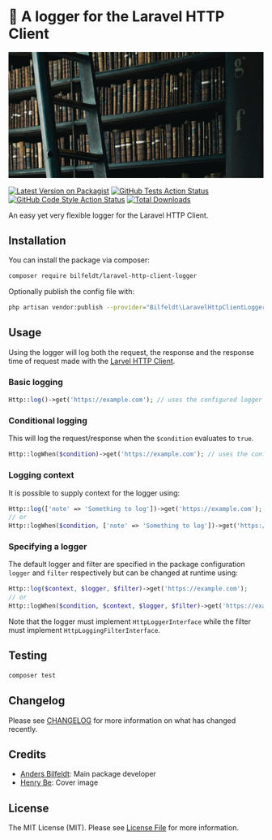 # :open_file_folder: A logger for the Laravel HTTP Client

![bilfeldt/laravel-http-client-logger](cover.jpg)

[![Latest Version on Packagist](https://img.shields.io/packagist/v/bilfeldt/laravel-http-client-logger.svg?style=flat-square)](https://packagist.org/packages/bilfeldt/laravel-http-client-logger)
[![GitHub Tests Action Status](https://img.shields.io/github/workflow/status/bilfeldt/laravel-http-client-logger/run-tests?label=tests)](https://github.com/bilfeldt/laravel-http-client-logger/actions?query=workflow%3ATests+branch%3Amaster)
[![GitHub Code Style Action Status](https://img.shields.io/github/workflow/status/bilfeldt/laravel-http-client-logger/Check%20&%20fix%20styling?label=code%20style)](https://github.com/bilfeldt/laravel-http-client-logger/actions?query=workflow%3A"Check+%26+fix+styling"+branch%3Amaster)
[![Total Downloads](https://img.shields.io/packagist/dt/bilfeldt/laravel-http-client-logger.svg?style=flat-square)](https://packagist.org/packages/bilfeldt/laravel-http-client-logger)


An easy yet very flexible logger for the Laravel HTTP Client.

## Installation

You can install the package via composer:

```bash
composer require bilfeldt/laravel-http-client-logger
```

Optionally publish the config file with:
```bash
php artisan vendor:publish --provider="Bilfeldt\LaravelHttpClientLogger\LaravelHttpClientLoggerServiceProvider" --tag="laravel-http-client-logger-config"
```

## Usage
Using the logger will log both the request, the response and the response time of request made with the [Larvel HTTP Client](https://laravel.com/docs/http-client).

### Basic logging
```php
Http::log()->get('https://example.com'); // uses the configured logger and filter
```

### Conditional logging
This will log the request/response when the `$condition` evaluates to `true`.
```php
Http::logWhen($condition)->get('https://example.com'); // uses the configured logger and filter
```

### Logging context
It is possible to supply context for the logger using:
```php
Http::log(['note' => 'Something to log'])->get('https://example.com');
// or
Http::logWhen($condition, ['note' => 'Something to log'])->get('https://example.com');
```

### Specifying a logger
The default logger and filter are specified in the package configuration `logger` and `filter` respectively but can be changed at runtime using:
```php
Http::log($context, $logger, $filter)->get('https://example.com');
// or
Http::logWhen($condition, $context, $logger, $filter)->get('https://example.com');
```
Note that the logger must implement `HttpLoggerInterface` while the filter must implement `HttpLoggingFilterInterface`.

## Testing

```bash
composer test
```

## Changelog

Please see [CHANGELOG](CHANGELOG.md) for more information on what has changed recently.

## Credits

- [Anders Bilfeldt](https://github.com/bilfeldt): Main package developer
- [Henry Be](https://unsplash.com/photos/lc7xcWebECc): Cover image

## License

The MIT License (MIT). Please see [License File](LICENSE.md) for more information.
